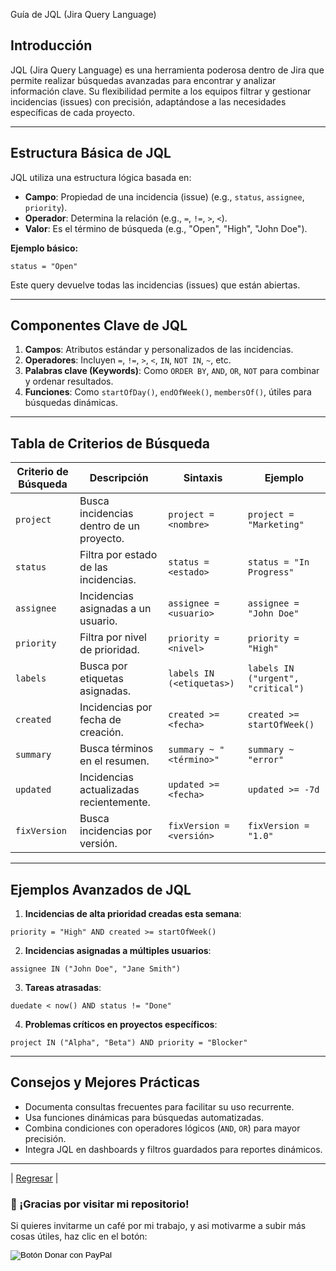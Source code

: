 Guía de JQL (Jira Query Language)

## Introducción

JQL (Jira Query Language) es una herramienta poderosa dentro de Jira que permite realizar búsquedas avanzadas para encontrar y analizar información clave. Su flexibilidad permite a los equipos filtrar y gestionar incidencias (issues) con precisión, adaptándose a las necesidades específicas de cada proyecto.

---

## Estructura Básica de JQL

JQL utiliza una estructura lógica basada en:
- **Campo**: Propiedad de una incidencia (issue) (e.g., `status`, `assignee`, `priority`).
- **Operador**: Determina la relación (e.g., `=`, `!=`, `>`, `<`).
- **Valor**: Es el término de búsqueda (e.g., "Open", "High", "John Doe").

**Ejemplo básico:**
```
status = "Open"
```
Este query devuelve todas las incidencias (issues) que están abiertas.

---

## Componentes Clave de JQL

1. **Campos**: Atributos estándar y personalizados de las incidencias.
2. **Operadores**: Incluyen `=`, `!=`, `>`, `<`, `IN`, `NOT IN`, `~`, etc.
3. **Palabras clave (Keywords)**: Como `ORDER BY`, `AND`, `OR`, `NOT` para combinar y ordenar resultados.
4. **Funciones**: Como `startOfDay()`, `endOfWeek()`, `membersOf()`, útiles para búsquedas dinámicas.

---

## Tabla de Criterios de Búsqueda

| **Criterio de Búsqueda** | **Descripción**                         | **Sintaxis**                       | **Ejemplo**                   |
|---------------------------|-----------------------------------------|------------------------------------|-------------------------------|
| `project`                | Busca incidencias dentro de un proyecto. | `project = <nombre>`              | `project = "Marketing"`       |
| `status`                 | Filtra por estado de las incidencias.   | `status = <estado>`               | `status = "In Progress"`      |
| `assignee`               | Incidencias asignadas a un usuario.     | `assignee = <usuario>`            | `assignee = "John Doe"`       |
| `priority`               | Filtra por nivel de prioridad.          | `priority = <nivel>`              | `priority = "High"`           |
| `labels`                 | Busca por etiquetas asignadas.          | `labels IN (<etiquetas>)`         | `labels IN ("urgent", "critical")` |
| `created`                | Incidencias por fecha de creación.      | `created >= <fecha>`              | `created >= startOfWeek()`    |
| `summary`                | Busca términos en el resumen.           | `summary ~ "<término>"`           | `summary ~ "error"`           |
| `updated`                | Incidencias actualizadas recientemente. | `updated >= <fecha>`              | `updated >= -7d`              |
| `fixVersion`             | Busca incidencias por versión.          | `fixVersion = <versión>`          | `fixVersion = "1.0"`          |

---

## Ejemplos Avanzados de JQL

1. **Incidencias de alta prioridad creadas esta semana**:
```
priority = "High" AND created >= startOfWeek()
```
2. **Incidencias asignadas a múltiples usuarios**:
```
assignee IN ("John Doe", "Jane Smith")
```
3. **Tareas atrasadas**:
```
duedate < now() AND status != "Done"
```
4. **Problemas críticos en proyectos específicos**:
```
project IN ("Alpha", "Beta") AND priority = "Blocker"
```

---

## Consejos y Mejores Prácticas

- Documenta consultas frecuentes para facilitar su uso recurrente.
- Usa funciones dinámicas para búsquedas automatizadas.
- Combina condiciones con operadores lógicos (`AND`, `OR`) para mayor precisión.
- Integra JQL en dashboards y filtros guardados para reportes dinámicos.

---
| [Regresar](../README.md) |
### 🙏 ¡Gracias por visitar mi repositorio!

Si quieres invitarme un café por mi trabajo, y asi motivarme a subir más cosas útiles, haz clic en el botón:

<form action="https://www.paypal.com/donate" method="post" target="_blank">
  <!-- Tu hosted_button_id generado en PayPal -->
  <input type="hidden" name="hosted_button_id" value="8CBQUB38L9ESN" />
  
  <!-- Imagen oficial de botón de PayPal Donar -->
  <input type="image" 
         src="https://www.paypalobjects.com/es_ES/ES/i/btn/btn_donateCC_LG.gif" 
         border="0" name="submit" 
         title="PayPal - The safer, easier way to pay online!" 
         alt="Botón Donar con PayPal" />
         
  <!-- Pixel de seguimiento (monitoreo) de PayPal -->
  <img alt="" border="0" 
       src="https://www.paypal.com/es_ES/i/scr/pixel.gif" 
       width="1" height="1" />
</form>